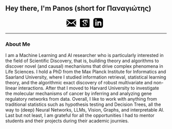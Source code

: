 ## Hey there, I'm Panos (short for Παναγιώτης)

<p align='center'>
<a href="mailto:mandros.p@gmail.com"><img height="30" src="https://raw.githubusercontent.com/pmandros/pmandros/master/icon_email.png"></a>&nbsp;&nbsp;
<a href="https://scholar.google.co.uk/citations?user=38Mh90QAAAAJ&hl=en"><img height="30" src="https://raw.githubusercontent.com/pmandros/pmandros/master/icon_gscholar.png"></a>&nbsp;&nbsp;
<a href="https://www.linkedin.com/in/pmandros/"><img height="30" src="https://raw.githubusercontent.com/pmandros/pmandros/master/icon_linkedin.png"></a>&nbsp;&nbsp;
</p>

---

### About Me

<p> I am a Machine Learning and AI researcher who is particularly interested in the field of Scientific Discovery, that is, building theory and algorithms to discover novel (and causal) mechanisms that drive complex phenomena in Life Sciences. I hold a PhD from the Max Planck Institute for Informatics and Saarland University, where I studied information retrieval, statistical learning theory, and the algorithmic exact discovery of robust multivariate and non-linear interactions. After that I moved to Harvard University to investigate the molecular mechanisms of cancer by inferring and analyzing gene regulatory networks from data.  Overall, I like to work with anything from traditional statistics such as hypothesis testing and Decision Trees, all the way to (deep) Neural Networks, LLMs, Vision, Graphs, and interpretable AI. Last but not least, I am grateful for all the opportunities I had to mentor students and their projects during their academic journies.
</p>
